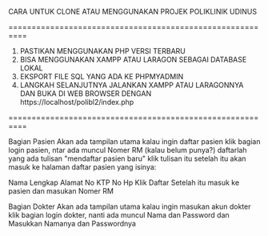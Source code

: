 CARA UNTUK CLONE ATAU MENGGUNAKAN PROJEK POLIKLINIK UDINUS

==========================================================

1. PASTIKAN MENGGUNAKAN PHP VERSI TERBARU
2. BISA MENGGUNAKAN XAMPP ATAU LARAGON SEBAGAI DATABASE LOKAL
3. EKSPORT FILE SQL YANG ADA KE PHPMYADMIN
4. LANGKAH SELANJUTNYA JALANKAN XAMPP ATAU LARAGONNYA DAN BUKA DI WEB BROWSER DENGAN https://localhost/polibl2/index.php

==========================================================

Bagian Pasien Akan ada tampilan utama kalau ingin daftar pasien klik bagian login pasien, ntar ada muncul Nomer RM (kalau belum punya?) daftarlah yang ada tulisan "mendaftar pasien baru" klik tulisan itu setelah itu akan masuk ke halaman daftar pasien yang isinya:

Nama Lengkap Alamat No KTP No Hp Klik Daftar Setelah itu masuk ke pasien dan masukan Nomer RM

Bagian Dokter Akan ada tampilan utama kalau ingin masukan akun dokter klik bagian login dokter, nanti ada muncul Nama dan Password dan Masukkan Namanya dan Passwordnya
